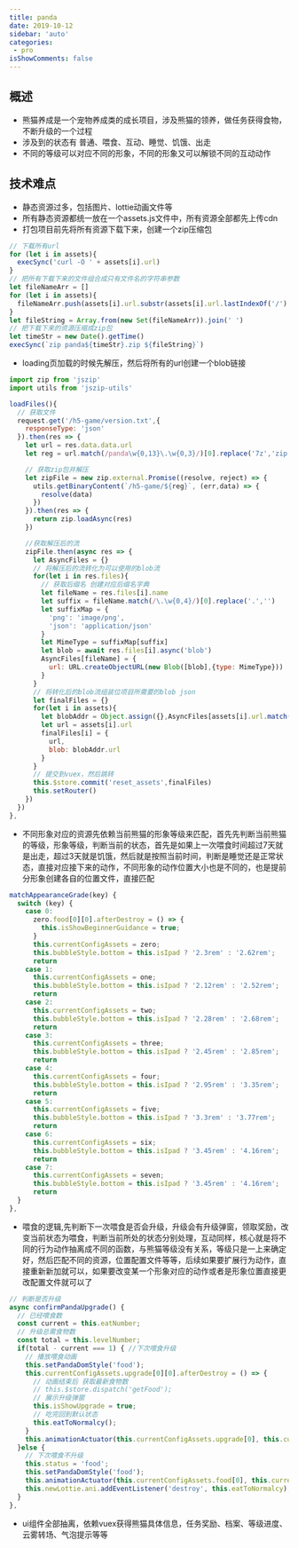 ```yaml
---
title: panda
date: 2019-10-12
sidebar: 'auto'
categories:
 - pro
isShowComments: false
---
```


##  概述

- 熊猫养成是一个宠物养成类的成长项目，涉及熊猫的领养，做任务获得食物，不断升级的一个过程
- 涉及到的状态有 普通、喂食、互动、睡觉、饥饿、出走
- 不同的等级可以对应不同的形象，不同的形象又可以解锁不同的互动动作

##  技术难点

- 静态资源过多，包括图片、lottie动画文件等
- 所有静态资源都统一放在一个assets.js文件中，所有资源全部都先上传cdn
- 打包项目前先将所有资源下载下来，创建一个zip压缩包

```js
// 下载所有url
for (let i in assets){
  execSync('curl -O ' + assets[i].url)
}
// 把所有下载下来的文件组合成只有文件名的字符串参数
let fileNameArr = []
for (let i in assets){
  fileNameArr.push(assets[i].url.substr(assets[i].url.lastIndexOf('/') + 1))
}
let fileString = Array.from(new Set(fileNameArr)).join(' ')
// 把下载下来的资源压缩成zip包
let timeStr = new Date().getTime()
execSync(`zip panda${timeStr}.zip ${fileString}`)
```

- loading页加载的时候先解压，然后将所有的url创建一个blob链接

```js
import zip from 'jszip'
import utils from 'jszip-utils'

loadFiles(){
  // 获取文件
  request.get('/h5-game/version.txt',{
    responseType: 'json'
  }).then(res => {
    let url = res.data.data.url
    let reg = url.match(/panda\w{0,13}\.\w{0,3}/)[0].replace('7z','zip')

    // 获取zip包并解压
    let zipFile = new zip.external.Promise((resolve, reject) => {
      utils.getBinaryContent(`/h5-game/${reg}`, (err,data) => {
        resolve(data)
      })
    }).then(res => {
      return zip.loadAsync(res)
    })

    //获取解压后的流
    zipFile.then(async res => {
      let AsyncFiles = {}
      // 将解压后的流转化为可以使用的blob流
      for(let i in res.files){
        // 获取后缀名 创建对应后缀名字典
        let fileName = res.files[i].name
        let suffix = fileName.match(/\.\w{0,4}/)[0].replace('.','')
        let suffixMap = {
          'png': 'image/png',
          'json': 'application/json'
        }
        let MimeType = suffixMap[suffix]
        let blob = await res.files[i].async('blob')
        AsyncFiles[fileName] = {
          url: URL.createObjectURL(new Blob([blob],{type: MimeType}))
        }
      }
      // 将转化后的blob流组装位项目所需要的blob json
      let finalFiles = {}
      for(let i in assets){
        let blobAddr = Object.assign({},AsyncFiles[assets[i].url.match(/\w{32}.(\w{3,4})/)[0]])
        let url = assets[i].url
        finalFiles[i] = {
          url,
          blob: blobAddr.url
        }
      }
      // 提交到vuex，然后跳转
      this.$store.commit('reset_assets',finalFiles)
      this.setRouter()
    })
  })
},
```

- 不同形象对应的资源先依赖当前熊猫的形象等级来匹配，首先先判断当前熊猫的等级，形象等级，判断当前的状态，首先是如果上一次喂食时间超过7天就是出走，超过3天就是饥饿，然后就是按照当前时间，判断是睡觉还是正常状态，直接对应接下来的动作，不同形象的动作位置大小也是不同的，也是提前分形象创建各自的位置文件，直接匹配

```js
matchAppearanceGrade(key) {
  switch (key) {
    case 0:
      zero.food[0][0].afterDestroy = () => {
        this.isShowBeginnerGuidance = true;
      }
      this.currentConfigAssets = zero;
      this.bubbleStyle.bottom = this.isIpad ? '2.3rem' : '2.62rem';
      return
    case 1:
      this.currentConfigAssets = one;
      this.bubbleStyle.bottom = this.isIpad ? '2.12rem' : '2.52rem';
      return 
    case 2:
      this.currentConfigAssets = two;
      this.bubbleStyle.bottom = this.isIpad ? '2.28rem' : '2.68rem';
      return
    case 3:
      this.currentConfigAssets = three;
      this.bubbleStyle.bottom = this.isIpad ? '2.45rem' : '2.85rem';
      return
    case 4:
      this.currentConfigAssets = four;
      this.bubbleStyle.bottom = this.isIpad ? '2.95rem' : '3.35rem';
      return
    case 5:
      this.currentConfigAssets = five;
      this.bubbleStyle.bottom = this.isIpad ? '3.3rem' : '3.77rem';
      return
    case 6:
      this.currentConfigAssets = six;
      this.bubbleStyle.bottom = this.isIpad ? '3.45rem' : '4.16rem';
      return
    case 7:
      this.currentConfigAssets = seven;
      this.bubbleStyle.bottom = this.isIpad ? '3.45rem' : '4.16rem';
      return
  }
},
```

- 喂食的逻辑,先判断下一次喂食是否会升级，升级会有升级弹窗，领取奖励，改变当前状态为喂食，判断当前所处的状态分别处理，互动同样，核心就是将不同的行为动作抽离成不同的函数，与熊猫等级没有关系，等级只是一上来确定好，然后匹配不同的资源，位置配置文件等等，后续如果要扩展行为动作，直接重新新加就可以，如果要改变某一个形象对应的动作或者是形象位置直接更改配置文件就可以了

```js
// 判断是否升级
async confirmPandaUpgrade() {
  // 已经喂食数
  const current = this.eatNumber;
  // 升级总需食物数
  const total = this.levelNumber;
  if(total - current === 1) { //下次喂食升级
    // 播放喂食动画
    this.setPandaDomStyle('food');
    this.currentConfigAssets.upgrade[0][0].afterDestroy = () => {
      // 动画结束后 获取最新食物数
      // this.$store.dispatch('getFood');
      // 展示升级弹窗
      this.isShowUpgrade = true;
      // 吃完回到默认状态
      this.eatToNormalcy();
    }
    this.animationActuator(this.currentConfigAssets.upgrade[0], this.currentConfigAssets.upgrade[1]);
  }else {
    // 下次喂食不升级
    this.status = 'food';
    this.setPandaDomStyle('food');
    this.animationActuator(this.currentConfigAssets.food[0], this.currentConfigAssets.food[1]);
    this.newLottie.ani.addEventListener('destroy', this.eatToNormalcy);
  }
},
```

- ui组件全部抽离，依赖vuex获得熊猫具体信息，任务奖励、档案、等级进度、云雾转场、气泡提示等等
